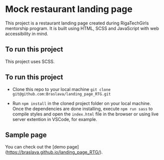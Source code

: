 # Mock restaurant landing page 

This project is a restaurant landing page created during RigaTechGirls mentorship program. It is built using HTML, SCSS and JavaScript with web accessibility in mind.

## To run this project 

This project uses SCSS. 

## To run this project 

- Clone this repo to your local machine `git clone git@github.com:Braslava/landing_page_RTG.git` 

- Run `npm install` in the cloned project folder on your local machine. Once the dependencies are done installing, execute `npm run sass` to compile styles and open the `index.html` file in the browser or using live server extention in VSCode, for example.

## Sample page 

You can check out the [demo page] (https://braslava.github.io/landing_page_RTG/).
